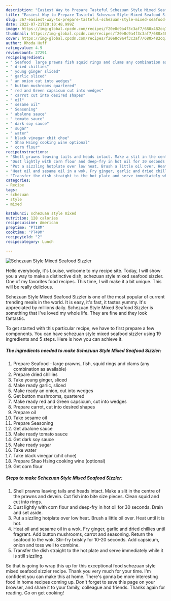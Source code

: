 ```yaml
---
description: "Easiest Way to Prepare Tasteful Schezuan Style Mixed Seafood Sizzler"
title: "Easiest Way to Prepare Tasteful Schezuan Style Mixed Seafood Sizzler"
slug: 367-easiest-way-to-prepare-tasteful-schezuan-style-mixed-seafood-sizzler
date: 2022-07-21T20:10:48.999Z
image: https://img-global.cpcdn.com/recipes/f20e8c9a4f3c3af7/680x482cq70/schezuan-style-mixed-seafood-sizzler-recipe-main-photo.jpg
thumbnail: https://img-global.cpcdn.com/recipes/f20e8c9a4f3c3af7/680x482cq70/schezuan-style-mixed-seafood-sizzler-recipe-main-photo.jpg
cover: https://img-global.cpcdn.com/recipes/f20e8c9a4f3c3af7/680x482cq70/schezuan-style-mixed-seafood-sizzler-recipe-main-photo.jpg
author: Rhoda Huff
ratingvalue: 4.9
reviewcount: 27291
recipeingredient:
- " Seafood  large prawns fish squid rings and clams any combination as available"
- " dried chillies"
- " young ginger sliced"
- " garlic sliced"
- " an onion cut into wedges"
- " button mushrooms quartered"
- " red and Green capsicum cut into wedges"
- " carrot cut into desired shapes"
- " oil"
- " sesame oil"
- " Seasoning"
- " abalone sauce"
- " tomato sauce"
- " dark soy sauce"
- " sugar"
- " water"
- " black vinegar chit choe"
- " Shao Hsing cooking wine optional"
- " corn flour"
recipeinstructions:
- "Shell prawns leaving tails and heads intact. Make a slit in the centre of the prawns and devein. Cut fish into bite size pieces. Clean squid and cut into rings."
- "Dust lightly with corn flour and deep-fry in hot oil for 30 seconds. Drain and set aside."
- "Put a sizzling hotplate over low heat. Brush a little oil over. Heat until it is hot."
- "Heat oil and sesame oil in a wok. Fry ginger, garlic and dried chillies until fragrant. Add button mushrooms, carrot and seasoning. Return the seafood to the wok. Stir-fry briskly for 10-20 seconds. Add capsicum, onion and toss well to combine."
- "Transfer the dish straight to the hot plate and serve immediately while it is still sizzling."
categories:
- Recipe
tags:
- schezuan
- style
- mixed

katakunci: schezuan style mixed 
nutrition: 128 calories
recipecuisine: American
preptime: "PT18M"
cooktime: "PT49M"
recipeyield: "2"
recipecategory: Lunch

---
```



![Schezuan Style Mixed Seafood Sizzler](https://img-global.cpcdn.com/recipes/f20e8c9a4f3c3af7/680x482cq70/schezuan-style-mixed-seafood-sizzler-recipe-main-photo.jpg)

Hello everybody, it's Louise, welcome to my recipe site. Today, I will show you a way to make a distinctive dish, schezuan style mixed seafood sizzler. One of my favorites food recipes. This time, I will make it a bit unique. This will be really delicious.



Schezuan Style Mixed Seafood Sizzler is one of the most popular of current trending meals in the world. It is easy, it's fast, it tastes yummy. It's appreciated by millions daily. Schezuan Style Mixed Seafood Sizzler is something that I've loved my whole life. They are fine and they look fantastic.


To get started with this particular recipe, we have to first prepare a few components. You can have schezuan style mixed seafood sizzler using 19 ingredients and 5 steps. Here is how you can achieve it.

<!--inarticleads1-->

##### The ingredients needed to make Schezuan Style Mixed Seafood Sizzler:

1. Prepare  Seafood - large prawns, fish, squid rings and clams (any combination as available)
1. Prepare  dried chillies
1. Take  young ginger, sliced
1. Make ready  garlic, sliced
1. Make ready  an onion, cut into wedges
1. Get  button mushrooms, quartered
1. Make ready  red and Green capsicum, cut into wedges
1. Prepare  carrot, cut into desired shapes
1. Prepare  oil
1. Take  sesame oil
1. Prepare  Seasoning
1. Get  abalone sauce
1. Make ready  tomato sauce
1. Get  dark soy sauce
1. Make ready  sugar
1. Take  water
1. Take  black vinegar (chit choe)
1. Prepare  Shao Hsing cooking wine (optional)
1. Get  corn flour




<!--inarticleads2-->

##### Steps to make Schezuan Style Mixed Seafood Sizzler:

1. Shell prawns leaving tails and heads intact. Make a slit in the centre of the prawns and devein. Cut fish into bite size pieces. Clean squid and cut into rings.
1. Dust lightly with corn flour and deep-fry in hot oil for 30 seconds. Drain and set aside.
1. Put a sizzling hotplate over low heat. Brush a little oil over. Heat until it is hot.
1. Heat oil and sesame oil in a wok. Fry ginger, garlic and dried chillies until fragrant. Add button mushrooms, carrot and seasoning. Return the seafood to the wok. Stir-fry briskly for 10-20 seconds. Add capsicum, onion and toss well to combine.
1. Transfer the dish straight to the hot plate and serve immediately while it is still sizzling.




So that is going to wrap this up for this exceptional food schezuan style mixed seafood sizzler recipe. Thank you very much for your time. I'm confident you can make this at home. There's gonna be more interesting food in home recipes coming up. Don't forget to save this page on your browser, and share it to your family, colleague and friends. Thanks again for reading. Go on get cooking!
